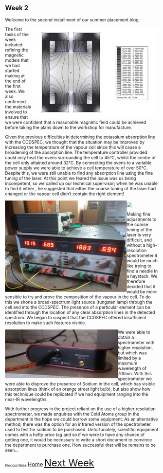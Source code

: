 ## Week 2

Welcome to the second installment of our summer placement blog.

<a href="url"><img src="https://github.com/daw538/hirosplacement/blob/master/Week%202/magmodelfinal.png?raw=true" align="right" height="300" ></a>

The first tasks of the week included refining the magnetic models that we had started making at the end of the first week. We also confirmed the materials involved to ensure that we were confident that a reasonable magnetic field could be achieved before taking the plans down to the workshop for manufacture.

Given the previous difficulties in determining the potassium absorption line with the CCDSPEC, we thought that the situation may be improved by increasing the temperature of the vapour cell since this will cause a broadening of the absorption line. The temperature controller provided could only heat the ovens surrounding the cell to 45°C, whilst the centre of the cell only attained around 32°C. By connecting the ovens to a variable power supply we were able to achieve a cell temperature of over 50°C. Despite this, we were still unable to find any absorption line using the fine tuning of the laser. At this point we feared the issue was us being incompetent, so we called up our technical supervisor; when he was unable to find it either , he suggested that either the coarse tuning of the laser had changed or the vapour cell didn’t contain the right element!

<a href="url"><img src="https://github.com/daw538/hirosplacement/blob/master/Week%202/powersupply.JPG?raw=true" align="left" height="300" ></a>
<a href="url"><img src="https://github.com/daw538/hirosplacement/blob/master/Week%202/tungstenlamp.jpg?raw=true" align="middle" height="300" ></a>

Making fine adjustments to the coarse tuning of the laser is very difficult, and without a high-resolution spectrometer it would be much like trying to find a needle in a haystack. We therefore decided that it would be more sensible to try and prove the composition of the vapour in the cell. To do this we shone a broad-spectrum light source (tungsten lamp) through the cell and into the CCDSPEC. The presence of a particular element can be identified through the location of any clear absorption lines in the detected spectrum. We began to suspect that the CCDSPEC offered insufficient resolution to make such features visible.

<a href="url"><img src="https://github.com/daw538/hirosplacement/blob/master/Week%202/ccs-100.jpg?raw=true" align="left" height="160" ></a>
We were able to obtain a spectrometer with higher resolution, but which was limited by a maximum wavelength of 700nm. With this spectrometer we were able to disprove the presence of Sodium in the cell, which has visible absorption lines (think of an orange street light bulb), but also show how this technique could be replicated if we had equipment ranging into the near-IR wavelengths.
<BR CLEAR="left">

With further progress in the project reliant on the use of a higher resolution spectrometer, we made enquiries with the Cold Atoms group in the department in the hope we could borrow some equipment. As an alternative method, there was the option for an infrared version of the spectrometer used to test for sodium to be purchased. Unfortunately, scientific equipment comes with a hefty price tag and so if we were to have any chance of getting one, it would be necessary to write a short document to convince the department to purchase one. How successful that will be remains to be seen...


<font size="1">[Previous Week](https://github.com/daw538/hirosplacement/blob/master/week1.md)</font>
<font size="4">[Home](https://github.com/daw538/hirosplacement)</font>
<font size="6">[Next Week](https://github.com/daw538/hirosplacement/blob/master/week3.md)</font>
